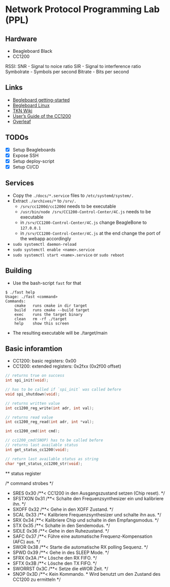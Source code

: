 # Network Protocol Programming Lab (PPL)

## Hardware
* Beagleboard Black
* CC1200

RSSI: SNR - Signal to noice ratio
      SIR - Signal to interference ratio
      Symbolrate - Symbols per second
      Bitrate - Bits per second

## Links
* [Begleboard getting-started](https://beagleboard.org/getting-started/)
* [Begleboard Linux](https://beagleboard.org/linux/)
* [TKN Wiki](https://kn-pr.tkn.tu-berlin.de/wiki/doku.php)
* [User’s Guide of the CC1200](http://www.ti.com/lit/ug/swru346b/swru346b.pdf)
* [Overleaf](https://www.overleaf.com/project/60a3f53ab54bfe34a84f8c81)

## TODOs
* [x] Setup Beagleboards
* [x] Expose SSH
* [x] Setup deploy-script
* [x] Setup CI/CD

## Services
* Copy the `./docs/*.service` files to `/etc/systemd/system/.`
* Extract `./archives/*` to `/srv/.`
	* `/srv/cc1200d/cc1200d` needs to be executable
	* `/usr/bin/node /srv/CC1200-Control-Center/4C.js` needs to be executable
	* in `/srv/CC1200-Control-Center/4C.js` change BeagleBone to `127.0.0.1`
	* in `/srv/CC1200-Control-Center/4C.js` at the end change the port of the webapp accordingly
* `sudo systemctl daemon-reload`
* `sudo systemctl enable <name>.service`
* `sudo systemctl start <name>.service` or `sudo reboot`

## Building
* Use the bash-script `fast` for that
```
$ ./fast help
Usage: ./fast <command>
Commands:
    cmake   runs cmake in dir target
    build   runs cmake --build target
    exec    runs the target binary
    clean   rm -rf ./target
    help    show this screen
```
* The resulting executable will be ./target/main

## Basic inforamtion
* CC1200: basic registers: 0x00
* CC1200: extended registers: 0x2fxx (0x2f00 offset) 

```c
// returns true on success
int spi_init(void);

// has to be called if `spi_init` was called before
void spi_shutdown(void);

// returns written value
int cc1200_reg_write(int adr, int val);

// returns read value
int cc1200_reg_read(int adr, int *val);

int cc1200_cmd(int cmd);

// cc1200_cmd(SNOP) has to be called before
// returns last available status
int get_status_cc1200(void);

// return last available status as string
char *get_status_cc1200_str(void);
```

** status register 


/* command strobes */
+ SRES     0x30 /**< CC1200 in den Ausgangszustand setzen (Chip reset). */
+ SFSTXON  0x31 /**< Schalte den Frequenzsynthesizer ein und kalibriere ihn. */
+ SXOFF    0x32 /**< Gehe in den XOFF Zustand. */
+ SCAL     0x33 /**< Kalibriere Frequenzsynthesizer und schalte ihn aus. */
+ SRX      0x34 /**< Kalibriere Chip und schalte in den Empfangsmodus. */
+ STX      0x35 /**< Schalte in den Sendemodus. */
+ SIDLE    0x36 /**< Gehe in den Ruhezustand. */
+ SAFC     0x37 /**< Führe eine automatische Frequenz-Kompensation (AFC) aus. */
+ SWOR     0x38 /**< Starte die automatische RX polling Sequenz. */
+ SPWD     0x39 /**< Gehe in des SLEEP Mode. */
+ SFRX     0x3A /**< Lösche den RX FIFO. */
+ SFTX     0x3B /**< Lösche den TX FIFO. */
+ SWORRST  0x3C /**< Setze die eWOR Zeit. */
+ SNOP     0x3D  /**< Kein Kommando. 
                           * Wird benutzt um den Zustand des CC1200 zu ermitteln */


